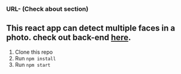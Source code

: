 ### URL- (Check about section)

## This react app can detect multiple faces in a photo. check out back-end [here](https://github.com/sathvik987/face-detector-back-end).

1. Clone this repo
2. Run `npm install`
3. Run `npm start`
